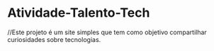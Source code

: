 ﻿# Atividade-Talento-Tech
//Este projeto é um site simples que tem como objetivo compartilhar curiosidades sobre tecnologias.
